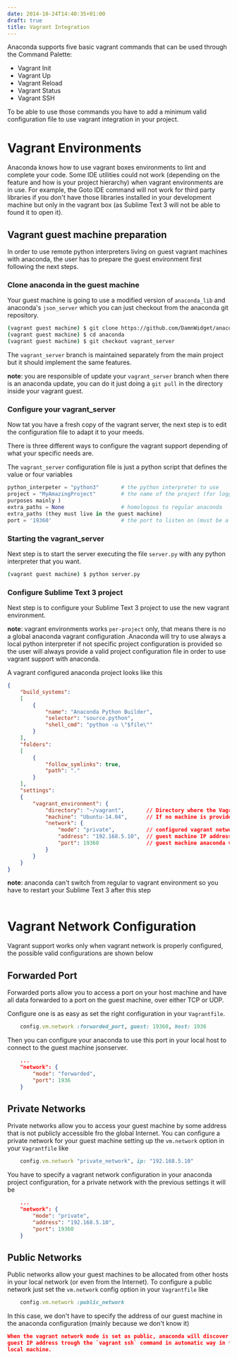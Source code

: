 ```yaml
---
date: 2014-10-24T14:40:35+01:00
draft: true
title: Vagrant Integration
---
```


Anaconda supports five basic vagrant commands that can be used through the
Command Palette:

* Vagrant Init
* Vagrant Up
* Vagrant Reload
* Vagrant Status
* Vagrant SSH

To be able to use those commands you have to add a minimum valid configuration
file to use vagrant integration in your project.

# Vagrant Environments

Anaconda knows how to use vagrant boxes environments to lint and complete
your code. Some IDE utilities could not work (depending on the feature and
how is your project hierarchy) when vagrant environments are in use. For
example, the Goto IDE command will not work for third party libraries if
you don't have those libraries installed in your development machine but
only in the vagrant box (as Sublime Text 3 will not be able to found it
to open it).

## Vagrant guest machine preparation

In order to use remote python interpreters living on guest vagrant machines
with anaconda, the user has to prepare the guest environment first following
the next steps.

### Clone anaconda in the guest machine

Your guest machine is going to use a modified version of `anaconda_lib` and
anaconda's `json_server` which you can just checkout from the anaconda git
repository.

```bash
(vagrant guest machine) $ git clone https://github.com/DamnWidget/anaconda
(vagrant guest machine) $ cd anaconda
(vagrant guest machine) $ git checkout vagrant_server
```

The `vagrant_server` branch is maintained separately from the main project
but it should implement the same features.

**note**: you are responsible of update your `vagrant_server` branch when
there is an anaconda update, you can do it just doing a `git pull` in the
directory inside your vagrant guest.

### Configure your vagrant_server

Now tat you have a fresh copy of the vagrant server, the next step is to
edit the configuration file to adapt it to your meeds.

There is three different ways to configure the vagrant support depending
of what your specific needs are.

The `vagrant_server` configuration file is just a python script that defines
the value or four variables

```python
python_interpeter = "python3"       # the python interpreter to use
project = "MyAmazingProject"        # the name of the project (for logging
purposes mainly )
extra_paths = None                  # homologous to regular anaconda
extra_paths (they must live in the guest machine)
port = '19360'                      # the port to listen on (must be a string)
```

### Starting the vagrant_server

Next step is to start the server executing the file `server.py` with any
python interpreter that you want.

```bash
(vagrant guest machine) $ python server.py
```

### Configure Sublime Text 3 project

Next step is to configure your Sublime Text 3 project to use the new vagrant
environment.

**note**: vagrant environments works `per-project` only, that means there is
no a global anaconda vagrant configuration .Anaconda will try to use always a
local python interpreter if not specific project configuration is provided so
the user will always provide a valid project configuration file in order to use
vagrant support with anaconda.

A vagrant configured anaconda project looks like this

```json
{
    "build_systems":
    [
        {
            "name": "Anaconda Python Builder",
            "selector": "source.python",
            "shell_cmd": "python -u \"$file\""
        }
    ],
    "folders":
    [
        {
            "follow_symlinks": true,
            "path": "."
        }
    ],
    "settings":
    {
        "vagrant_environment": {
            "directory": "~/vagrant",       // Directory where the Vagrantfile is located in your local machine
            "machine": "Ubuntu-14.04",      // If no machine is provided, default will be used
            "network": {
                "mode": "private",          // configured vagrant network mode
                "address": "192.168.5.10",  // guest machine IP address
                "port": 19360               // guest machine anaconda vagrant_server port
            }
        }
    }
}
```

**note**: anaconda can't switch from regular to vagrant environment so you
have to restart your Sublime Text 3 after this step
<br><br>

# Vagrant Network Configuration

Vagrant support works only when vagrant network is properly configured, the
possible valid configurations are shown below

## Forwarded Port

Forwarded ports allow you to access a port on your host machine and have all
data forwarded to a port on the guest machine, over either TCP or UDP.

Configure one is as easy as set the right configuration in your `Vagrantfile`.

```ruby
    config.vm.network :forwarded_port, guest: 19360, host: 1936
```

Then you can configure your anaconda to use this port in your local host to
connect to the guest machine jsonserver.

```json
    ...
    "network": {
        "mode": "forwarded",
        "port": 1936
    }
```

## Private Networks

Private networks allow you to access your guest machine by some address that
is not publicly accessible fro the global Internet. You can configure a private
network for your guest machine setting up the `vm.network` option in your
`Vagrantfile` like

```ruby
    config.vm.network "private_network", ip: "192.168.5.10"
```

You have to specify a vagrant network configuration in your anaconda project
configuration, for a private network with the previous settings it will be

```json
    ...
    "network": {
        "mode": "private",
        "address": "192.168.5.10",
        "port": 19360
    }
```

## Public Networks

Public networks allow your guest machines to be allocated from other hosts in
your local network (or even from the Internet). To configure a public network
just set the `vm.network` config option in your `Vagrantfile` like

```ruby
    config.vm.network :public_network
```

In this case, we don't have to specify the address of our guest machine in
the anaconda configuration (mainly because we don't know it)

```json
When the vagrant network mode is set as public, anaconda will discover the
guest IP address trough the `vagrant ssh` command in automatic way in the
local machine.

```